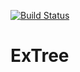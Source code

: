 [![Build Status](https://travis-ci.org/streamx-co/ExTree.svg?branch=master)](https://travis-ci.org/streamx-co/ExTree)

# ExTree
